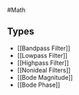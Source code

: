#Math 
## Types
* [[Bandpass Filter]]
* [[Lowpass Filter]]
* [[Highpass Filter]]
* [[Nonideal Filters]]
* [[Bode Magnitude]]
* [[Bode Phase]]
